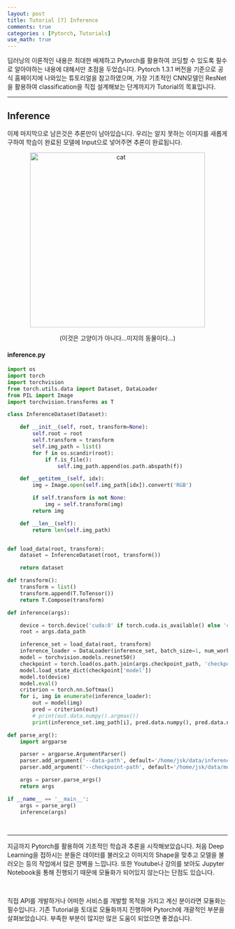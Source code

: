 ```yaml
---
layout: post
title: Tutorial [7] Inference
comments: true
categories : [Pytorch, Tutorials]
use_math: true
---
```


딥러닝의 이론적인 내용은 최대한 배제하고 Pytorch를 활용하여 코딩할 수 있도록 필수로 알아야하는 내용에 대해서만 초점을 두었습니다. Pytorch 1.3.1 버전을 기준으로 공식 홈페이지에 나와있는 튜토리얼을 참고하였으며, 가장 기초적인 CNN모델인 ResNet을 활용하여 classification을 직접 설계해보는 단계까지가 Tutorial의 목표입니다.

<hr>

## Inference

이제 마지막으로 남은것은 추론만이 남아있습니다. 우리는 알지 못하는 이미지를 새롭게 구하여 학습이 완료된 모델에 Input으로 넣어주면 추론이 완료됩니다.

<p align="center">
<img width="400" alt="cat" src="https://www.dropbox.com/s/zuyg6datwuni0eg/92969_25283_5321.jpg?raw=1">
</p>

<center>(이것은 고양이가 아니다...미지의 동물이다...)</center>

#### inference.py

```python
import os
import torch
import torchvision
from torch.utils.data import Dataset, DataLoader
from PIL import Image
import torchvision.transforms as T

class InferenceDataset(Dataset):

    def __init__(self, root, transform=None):
        self.root = root
        self.transform = transform
        self.img_path = list()
        for f in os.scandir(root):
            if f.is_file():
                self.img_path.append(os.path.abspath(f))

    def __getitem__(self, idx):
        img = Image.open(self.img_path[idx]).convert('RGB')

        if self.transform is not None:
            img = self.transform(img)
        return img

    def __len__(self):
        return len(self.img_path)


def load_data(root, transform):
    dataset = InferenceDataset(root, transform())

    return dataset

def transform():
    transform = list()
    transform.append(T.ToTensor())
    return T.Compose(transform)

def inference(args):

    device = torch.device('cuda:0' if torch.cuda.is_available() else 'cpu')
    root = args.data_path

    inference_set = load_data(root, transform)
    inference_loader = DataLoader(inference_set, batch_size=1, num_workers=4)
    model = torchvision.models.resnet50()
    checkpoint = torch.load(os.path.join(args.checkpoint_path, 'checkpoint_2019_12_20.tar'), map_location='cpu')
    model.load_state_dict(checkpoint['model'])
    model.to(device)
    model.eval()
    criterion = torch.nn.Softmax()
    for i, img in enumerate(inference_loader):
        out = model(img)
        pred = criterion(out)
        # print(out.data.numpy().argmax())
        print(inference_set.img_path[i], pred.data.numpy(), pred.data.numpy().argmax())

def parse_arg():
    import argparse

    parser = argparse.ArgumentParser()
    parser.add_argument('--data-path', default='/home/jsk/data/inference', help='데이터 최상위 경로')
    parser.add_argument('--checkpoint-path', default='/home/jsk/data/model', help='데이터 최상위 경로')

    args = parser.parse_args()
    return args

if __name__ == '__main__':
    args = parse_arg()
    inference(args)
```
<br>

<hr>

지금까지 Pytorch를 활용하여 기초적인 학습과 추론을 시작해보았습니다. 처음 Deep Learning을 접하시는 분들은 데이터를 불러오고 이미지의 Shape을 맞추고 모델을 불러오는 등의 작업에서 많은 장벽을 느낍니다. 또한 Youtube나 강의를 보아도 Jupyter Notebook을 통해 진행되기 때문에 모듈화가 되어있지 않는다는 단점도 있습니다.

<br>

직접 API를 개발하거나 어떠한 서비스를 개발할 목적을 가지고 계신 분이라면 모듈화는 필수입니다. 기존 Tutorial을 토대로 모듈화까지 진행하며 Pytorch에 개괄적인 부분을 살펴보았습니다. 부족한 부분이 많지만 많은 도움이 되었으면 좋겠습니다.